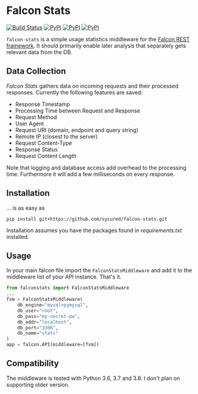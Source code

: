 # Falcon Stats
[![Build Status](https://travis-ci.org/dmuhs/falcon-stats.svg?branch=master)](https://travis-ci.org/dmuhs/falcon-stats)
[![PyPI](https://img.shields.io/pypi/status/falcon-stats.svg)](https://pypi.python.org/pypi/falcon-stats)
[![PyPI](https://img.shields.io/pypi/v/falcon-stats.svg)](https://pypi.python.org/pypi/falcon-stats)
[![PyPI](https://img.shields.io/pypi/format/falcon-stats.svg)](https://pypi.python.org/pypi/falcon-stats)


`falcon-stats` is a simple usage statistics middleware for the [Falcon REST framework](https://falconframework.org/). It should primarily enable later analysis that separately gets relevant data from the DB.

## Data Collection
*Falcon Stats* gathers data on incoming requests and their processed responses. Currently the following features are saved:

- Response Timestamp
- Processing Time between Request and Response
- Request Method
- User Agent
- Request URI (domain, endpoint and query string)
- Remote IP (closest to the server)
- Request Content-Type
- Response Status
- Request Content Length

Note that logging and database access add overhead to the processing time. Furthermore it will add a few milliseconds on every response.

## Installation
... is as easy as

```
pip install git+https://github.com/sycured/falcon-stats.git
```

Installation assumes you have the packages found in *requirements.txt* installed.

## Usage
In your main falcon file import the `FalconStatsMiddleware` and add it to the middleware list of your API instance. That's it.

```python
from falconstats import FalconStatsMiddleware
...
fsm = FalconStatsMiddleware(
    db_engine="mysql+pymysql",
    db_user="root",
    db_pass="my-secret-pw",
    db_addr="localhost",
    db_port="3306",
    db_name="stats"
)
app = falcon.API(middleware=[fsm])
```

## Compatibility
The middleware is tested with Python 3.6, 3.7 and 3.8. I don't plan on supporting older version.

